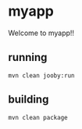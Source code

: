 # myapp

Welcome to myapp!!

## running

    mvn clean jooby:run

## building

    mvn clean package

